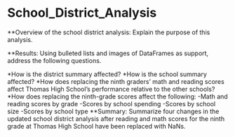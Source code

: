 # School_District_Analysis

**Overview of the school district analysis: Explain the purpose of this analysis.

**Results: Using bulleted lists and images of DataFrames as support, address the following questions.

*How is the district summary affected?
*How is the school summary affected?
*How does replacing the ninth graders’ math and reading scores affect Thomas High School’s performance relative to the other schools?
*How does replacing the ninth-grade scores affect the following:
   -Math and reading scores by grade
   -Scores by school spending
   -Scores by school size
   -Scores by school type
**Summary: Summarize four changes in the updated school district analysis after reading and math scores for the ninth grade at Thomas High School have been replaced with NaNs.
